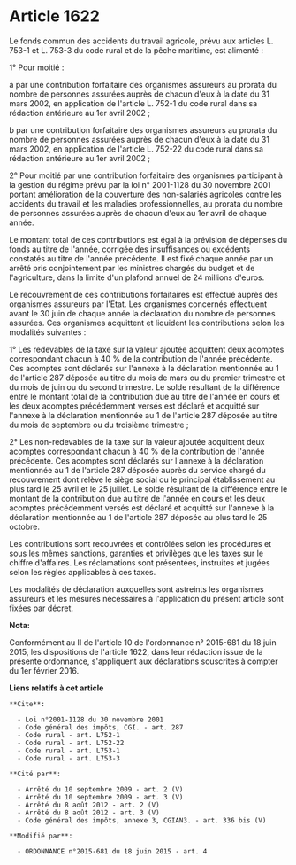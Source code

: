 # Article 1622

Le fonds commun des accidents du travail agricole, prévu aux articles L. 753-1 et L. 753-3 du code rural et de la pêche
maritime, est alimenté : 

1° Pour moitié : 

a par une contribution forfaitaire des organismes assureurs au prorata du nombre de personnes assurées auprès de chacun d'eux
à la date du 31 mars 2002, en application de l'article L. 752-1 du code rural dans sa rédaction antérieure au 1er avril
2002 ; 

b par une contribution forfaitaire des organismes assureurs au prorata du nombre de personnes assurées auprès de chacun d'eux
à la date du 31 mars 2002, en application de l'article L. 752-22 du code rural dans sa rédaction antérieure au 1er avril
2002 ; 

2° Pour moitié par une contribution forfaitaire des organismes participant à la gestion du régime prévu par la loi n°
2001-1128 du 30 novembre 2001 portant amélioration de la couverture des non-salariés agricoles contre les accidents du
travail et les maladies professionnelles, au prorata du nombre de personnes assurées auprès de chacun d'eux au 1er avril de
chaque année. 

Le montant total de ces contributions est égal à la prévision de dépenses du fonds au titre de l'année, corrigée des
insuffisances ou excédents constatés au titre de l'année précédente. Il est fixé chaque année par un arrêté pris
conjointement par les ministres chargés du budget et de l'agriculture, dans la limite d'un plafond annuel de 24 millions
d'euros. 

Le recouvrement de ces contributions forfaitaires est effectué auprès des organismes assureurs par l'Etat. Les organismes
concernés effectuent avant le 30 juin de chaque année la déclaration du nombre de personnes assurées. Ces organismes
acquittent et liquident les contributions selon les modalités suivantes : 

1° Les redevables de la taxe sur la valeur ajoutée acquittent deux acomptes correspondant chacun à 40 % de la contribution de
l'année précédente. Ces acomptes sont déclarés sur l'annexe à la déclaration mentionnée au 1 de l'article 287 déposée au
titre du mois de mars ou du premier trimestre et du mois de juin ou du second trimestre. Le solde résultant de la différence
entre le montant total de la contribution due au titre de l'année en cours et les deux acomptes précédemment versés est
déclaré et acquitté sur l'annexe à la déclaration mentionnée au 1 de l'article 287 déposée au titre du mois de septembre ou
du troisième trimestre ; 

2° Les non-redevables de la taxe sur la valeur ajoutée acquittent deux acomptes correspondant chacun à 40 % de la
contribution de l'année précédente. Ces acomptes sont déclarés sur l'annexe à la déclaration mentionnée au 1 de l'article 287
déposée auprès du service chargé du recouvrement dont relève le siège social ou le principal établissement au plus tard le 25
avril et le 25 juillet. Le solde résultant de la différence entre le montant de la contribution due au titre de l'année en
cours et les deux acomptes précédemment versés est déclaré et acquitté sur l'annexe à la déclaration mentionnée au 1 de
l'article 287 déposée au plus tard le 25 octobre. 

Les contributions sont recouvrées et contrôlées selon les procédures et sous les mêmes sanctions, garanties et privilèges que
les taxes sur le chiffre d'affaires. Les réclamations sont présentées, instruites et jugées selon les règles applicables à
ces taxes. 

Les modalités de déclaration auxquelles sont astreints les organismes assureurs et les mesures nécessaires à l'application du
présent article sont fixées par décret.

**Nota:**

Conformément au II de l'article 10 de l'ordonnance n° 2015-681 du 18 juin 2015, les dispositions de l'article 1622, dans leur
rédaction issue de la présente ordonnance, s'appliquent aux déclarations souscrites à compter du 1er février 2016.

**Liens relatifs à cet article**

	**Cite**:

	  - Loi n°2001-1128 du 30 novembre 2001
	  - Code général des impôts, CGI. - art. 287
	  - Code rural - art. L752-1
	  - Code rural - art. L752-22
	  - Code rural - art. L753-1
	  - Code rural - art. L753-3

	**Cité par**:

	  - Arrêté du 10 septembre 2009 - art. 2 (V)
	  - Arrêté du 10 septembre 2009 - art. 3 (V)
	  - Arrêté du 8 août 2012 - art. 2 (V)
	  - Arrêté du 8 août 2012 - art. 3 (V)
	  - Code général des impôts, annexe 3, CGIAN3. - art. 336 bis (V)

	**Modifié par**:

	  - ORDONNANCE n°2015-681 du 18 juin 2015 - art. 4
